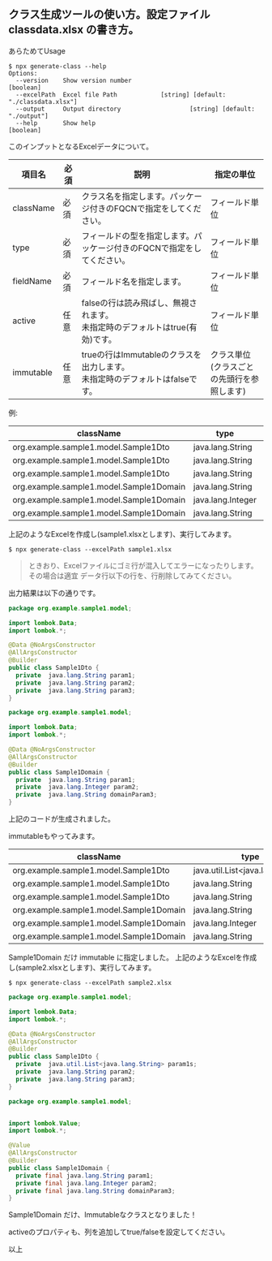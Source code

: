 
## クラス生成ツールの使い方。設定ファイル classdata.xlsx の書き方。

あらためてUsage

```console
$ npx generate-class --help
Options:
  --version    Show version number                                     [boolean]
  --excelPath  Excel file Path            [string] [default: "./classdata.xlsx"]
  --output     Output directory                   [string] [default: "./output"]
  --help       Show help                                               [boolean]
```

このインプットとなるExcelデータについて。

|項目名|必須|説明|指定の単位|
|---|---|---|---|
|className|必須|クラス名を指定します。パッケージ付きのFQCNで指定をしてください。|フィールド単位|
|type|必須|フィールドの型を指定します。パッケージ付きのFQCNで指定をしてください。|フィールド単位|
|fieldName|必須|フィールド名を指定します。|フィールド単位|
|active|任意|falseの行は読み飛ばし、無視されます。<br />未指定時のデフォルトはtrue(有効)です。|フィールド単位|
|immutable|任意|trueの行はImmutableのクラスを出力します。<br />未指定時のデフォルトはfalseです。|クラス単位<br />(クラスごとの先頭行を参照します)|


例:

| className                               | type              | fieldName    |
| --------------------------------------- | ----------------- | ------------ |
| org.example.sample1.model.Sample1Dto    | java.lang.String  | param1       |
| org.example.sample1.model.Sample1Dto    | java.lang.String  | param2       |
| org.example.sample1.model.Sample1Dto    | java.lang.String  | param3       |
| org.example.sample1.model.Sample1Domain | java.lang.String  | param1       |
| org.example.sample1.model.Sample1Domain | java.lang.Integer | param2       |
| org.example.sample1.model.Sample1Domain | java.lang.String  | domainParam3 |

上記のようなExcelを作成し(sample1.xlsxとします)、実行してみます。

```console
$ npx generate-class --excelPath sample1.xlsx
```

> ときおり、Excelファイルにゴミ行が混入してエラーになったりします。その場合は適宜
> データ行以下の行を、行削除してみてください。

出力結果は以下の通りです。
 
```java
package org.example.sample1.model;

import lombok.Data;
import lombok.*;

@Data @NoArgsConstructor
@AllArgsConstructor
@Builder
public class Sample1Dto {
  private  java.lang.String param1;
  private  java.lang.String param2;
  private  java.lang.String param3;
}
```

```java
package org.example.sample1.model;

import lombok.Data;
import lombok.*;

@Data @NoArgsConstructor
@AllArgsConstructor
@Builder
public class Sample1Domain {
  private  java.lang.String param1;
  private  java.lang.Integer param2;
  private  java.lang.String domainParam3;
}
```

上記のコードが生成されました。


immutableもやってみます。

| className                               | type                             | fieldName    | immutable |
| --------------------------------------- | -------------------------------- | ------------ | --------- |
| org.example.sample1.model.Sample1Dto    | java.util.List<java.lang.String> | param1s      |           |
| org.example.sample1.model.Sample1Dto    | java.lang.String                 | param2       |           |
| org.example.sample1.model.Sample1Dto    | java.lang.String                 | param3       |           |
| org.example.sample1.model.Sample1Domain | java.lang.String                 | param1       | TRUE      |
| org.example.sample1.model.Sample1Domain | java.lang.Integer                | param2       |           |
| org.example.sample1.model.Sample1Domain | java.lang.String                 | domainParam3 |           |



Sample1Domain だけ immutable に指定しました。
上記のようなExcelを作成し(sample2.xlsxとします)、実行してみます。


```console
$ npx generate-class --excelPath sample2.xlsx
```


```java
package org.example.sample1.model;

import lombok.Data;
import lombok.*;

@Data @NoArgsConstructor
@AllArgsConstructor
@Builder
public class Sample1Dto {
  private  java.util.List<java.lang.String> param1s;
  private  java.lang.String param2;
  private  java.lang.String param3;
}
```


```java
package org.example.sample1.model;


import lombok.Value;
import lombok.*;

@Value
@AllArgsConstructor
@Builder
public class Sample1Domain {
  private final java.lang.String param1;
  private final java.lang.Integer param2;
  private final java.lang.String domainParam3;
}

```

Sample1Domain だけ、Immutableなクラスとなりました！


activeのプロパティも、列を追加してtrue/falseを設定してください。

以上
